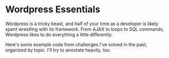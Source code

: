 # Wordpress Essentials

Wordpress is a tricky beast, and half of your time as a developer is likely spent wrestling with its framework. From AJAX to loops to SQL commands, Wordpress likes to do everything a little differently. 

Here's some example code from challenges I've solved in the past, organized by topic. I'll try to annotate heavily, too. 
